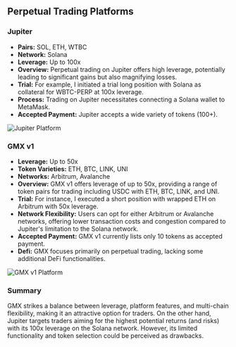 ## Perpetual Trading Platforms

### Jupiter

- **Pairs:** SOL, ETH, WTBC
- **Network:** Solana
- **Leverage:** Up to 100x
- **Overview:** Perpetual trading on Jupiter offers high leverage, potentially leading to significant gains but also magnifying losses.
- **Trial:** For example, I initiated a trial long position with Solana as collateral for WBTC-PERP at 100x leverage. 
- **Process:** Trading on Jupiter necessitates connecting a Solana wallet to MetaMask.
- **Accepted Payment:** Jupiter accepts a wide variety of tokens (100+).

![Jupiter Platform](https://github.com/harmony-one/h/assets/27670355/c6a58ffb-372c-4f46-b628-202d2bd8c0f9)

### GMX v1

- **Leverage:** Up to 50x
- **Token Varieties:** ETH, BTC, LINK, UNI
- **Networks:** Arbitrum, Avalanche
- **Overview:** GMX v1 offers leverage of up to 50x, providing a range of token pairs for trading including USDC with ETH, BTC, LINK, and UNI. 
- **Trial:** For instance, I executed a short position with wrapped ETH on Arbitrum with 50x leverage.
- **Network Flexibility:** Users can opt for either Arbitrum or Avalanche networks, offering lower transaction costs and congestion compared to Jupiter's limitation to the Solana network.
- **Accepted Payment:** GMX v1 currently lists only 10 tokens as accepted payment.
- **Defi:** GMX focuses primarily on perpetual trading, lacking some additional DeFi functionalities.

![GMX v1 Platform](https://github.com/harmony-one/h/assets/27670355/0bc93dca-27a2-40bf-82aa-d63d3c3fb917)

### Summary
GMX strikes a balance between leverage, platform features, and multi-chain flexibility, making it an attractive option for traders. On the other hand, Jupiter targets traders aiming for the highest potential returns (and risks) with its 100x leverage on the Solana network. However, its limited functionality and token selection could be perceived as drawbacks.
